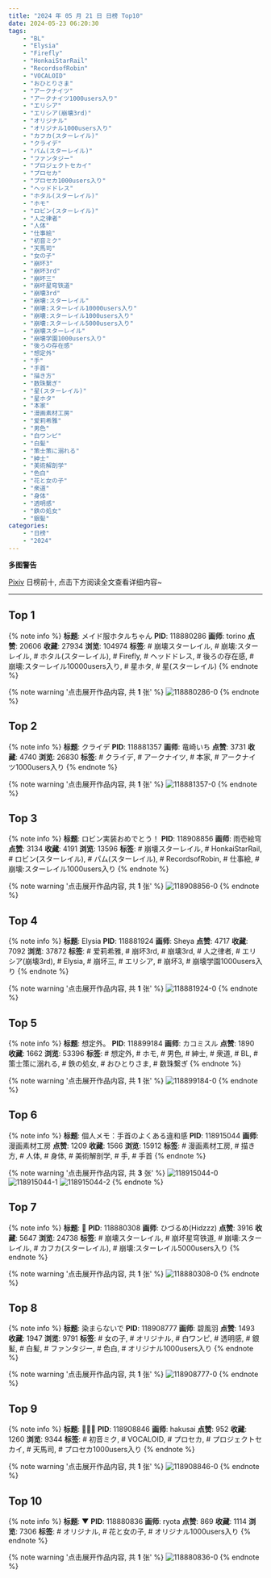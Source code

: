 ```yaml
---
title: "2024 年 05 月 21 日 日榜 Top10"
date: 2024-05-23 06:20:30
tags:
    - "BL"
    - "Elysia"
    - "Firefly"
    - "HonkaiStarRail"
    - "RecordsofRobin"
    - "VOCALOID"
    - "おひとりさま"
    - "アークナイツ"
    - "アークナイツ1000users入り"
    - "エリシア"
    - "エリシア(崩壊3rd)"
    - "オリジナル"
    - "オリジナル1000users入り"
    - "カフカ(スターレイル)"
    - "クライデ"
    - "パム(スターレイル)"
    - "ファンタジー"
    - "プロジェクトセカイ"
    - "プロセカ"
    - "プロセカ1000users入り"
    - "ヘッドドレス"
    - "ホタル(スターレイル)"
    - "ホモ"
    - "ロビン(スターレイル)"
    - "人之律者"
    - "人体"
    - "仕事絵"
    - "初音ミク"
    - "天馬司"
    - "女の子"
    - "崩坏3"
    - "崩坏3rd"
    - "崩坏三"
    - "崩坏星穹铁道"
    - "崩壊3rd"
    - "崩壊:スターレイル"
    - "崩壊:スターレイル10000users入り"
    - "崩壊:スターレイル1000users入り"
    - "崩壊:スターレイル5000users入り"
    - "崩壊スターレイル"
    - "崩壊学園1000users入り"
    - "後ろの存在感"
    - "想定外"
    - "手"
    - "手首"
    - "描き方"
    - "数珠繫ぎ"
    - "星(スターレイル)"
    - "星ホタ"
    - "本家"
    - "漫画素材工房"
    - "爱莉希雅"
    - "男色"
    - "白ワンピ"
    - "白髪"
    - "策士策に溺れる"
    - "紳士"
    - "美術解剖学"
    - "色白"
    - "花と女の子"
    - "衆道"
    - "身体"
    - "透明感"
    - "鉄の処女"
    - "銀髪"
categories:
    - "日榜"
    - "2024"
---
```


<i class="fa fa-triangle-exclamation"></i>**多图警告**<i class="fa fa-triangle-exclamation"></i>

[Pixiv](https://www.pixiv.net/) 日榜前十, 点击下方阅读全文查看详细内容~

<!-- more -->

---

## Top 1

{% note info %}
**标题**: メイド服ホタルちゃん
**PID**: 118880286 **画师**: torino
**点赞**: 20606 **收藏**: 27934 **浏览**: 104974
**标签**: # 崩壊スターレイル, # 崩壊:スターレイル, # ホタル(スターレイル), # Firefly, # ヘッドドレス, # 後ろの存在感, # 崩壊:スターレイル10000users入り, # 星ホタ, # 星(スターレイル)
{% endnote %}

{% note warning '点击展开作品内容, 共 **1** 张' %}
![118880286-0](https://i.pixiv.re/img-original/img/2024/05/20/09/01/06/118880286_p0.jpg)
{% endnote %}

## Top 2

{% note info %}
**标题**: クライデ
**PID**: 118881357 **画师**: 竜崎いち
**点赞**: 3731 **收藏**: 4740 **浏览**: 26830
**标签**: # クライデ, # アークナイツ, # 本家, # アークナイツ1000users入り
{% endnote %}

{% note warning '点击展开作品内容, 共 **1** 张' %}
![118881357-0](https://i.pixiv.re/img-original/img/2024/05/20/00/22/19/118881357_p0.jpg)
{% endnote %}

## Top 3

{% note info %}
**标题**: ロビン実装おめでとう！
**PID**: 118908856 **画师**: 雨壱絵穹
**点赞**: 3134 **收藏**: 4191 **浏览**: 13596
**标签**: # 崩壊スターレイル, # HonkaiStarRail, # ロビン(スターレイル), # パム(スターレイル), # RecordsofRobin, # 仕事絵, # 崩壊:スターレイル1000users入り
{% endnote %}

{% note warning '点击展开作品内容, 共 **1** 张' %}
![118908856-0](https://i.pixiv.re/img-original/img/2024/05/21/00/00/21/118908856_p0.png)
{% endnote %}

## Top 4

{% note info %}
**标题**: Elysia
**PID**: 118881924 **画师**: Sheya
**点赞**: 4717 **收藏**: 7092 **浏览**: 37872
**标签**: # 爱莉希雅, # 崩坏3rd, # 崩壊3rd, # 人之律者, # エリシア(崩壊3rd), # Elysia, # 崩坏三, # エリシア, # 崩坏3, # 崩壊学園1000users入り
{% endnote %}

{% note warning '点击展开作品内容, 共 **1** 张' %}
![118881924-0](https://i.pixiv.re/img-original/img/2024/05/20/00/39/21/118881924_p0.jpg)
{% endnote %}

## Top 5

{% note info %}
**标题**: 想定外。
**PID**: 118899184 **画师**: カコミスル
**点赞**: 1890 **收藏**: 1662 **浏览**: 53396
**标签**: # 想定外, # ホモ, # 男色, # 紳士, # 衆道, # BL, # 策士策に溺れる, # 鉄の処女, # おひとりさま, # 数珠繫ぎ
{% endnote %}

{% note warning '点击展开作品内容, 共 **1** 张' %}
![118899184-0](https://i.pixiv.re/img-original/img/2024/05/20/19/09/10/118899184_p0.jpg)
{% endnote %}

## Top 6

{% note info %}
**标题**: 個人メモ：手首のよくある違和感
**PID**: 118915044 **画师**: 漫画素材工房
**点赞**: 1209 **收藏**: 1566 **浏览**: 15912
**标签**: # 漫画素材工房, # 描き方, # 人体, # 身体, # 美術解剖学, # 手, # 手首
{% endnote %}

{% note warning '点击展开作品内容, 共 **3** 张' %}
![118915044-0](https://i.pixiv.re/img-original/img/2024/05/21/06/00/12/118915044_p0.jpg)
![118915044-1](https://i.pixiv.re/img-original/img/2024/05/21/06/00/12/118915044_p1.jpg)
![118915044-2](https://i.pixiv.re/img-original/img/2024/05/21/06/00/12/118915044_p2.jpg)
{% endnote %}

## Top 7

{% note info %}
**标题**: 🍒
**PID**: 118880308 **画师**: ひづるめ(Hidzzz)
**点赞**: 3916 **收藏**: 5647 **浏览**: 24738
**标签**: # 崩壊スターレイル, # 崩坏星穹铁道, # 崩壊:スターレイル, # カフカ(スターレイル), # 崩壊:スターレイル5000users入り
{% endnote %}

{% note warning '点击展开作品内容, 共 **1** 张' %}
![118880308-0](https://i.pixiv.re/img-original/img/2024/05/20/00/00/34/118880308_p0.jpg)
{% endnote %}

## Top 8

{% note info %}
**标题**: 染まらないで
**PID**: 118908777 **画师**: 碧風羽
**点赞**: 1493 **收藏**: 1947 **浏览**: 9791
**标签**: # 女の子, # オリジナル, # 白ワンピ, # 透明感, # 銀髪, # 白髪, # ファンタジー, # 色白, # オリジナル1000users入り
{% endnote %}

{% note warning '点击展开作品内容, 共 **1** 张' %}
![118908777-0](https://i.pixiv.re/img-original/img/2024/05/21/00/00/05/118908777_p0.jpg)
{% endnote %}

## Top 9

{% note info %}
**标题**: 🎉🎉🎉
**PID**: 118908846 **画师**: hakusai
**点赞**: 952 **收藏**: 1260 **浏览**: 9344
**标签**: # 初音ミク, # VOCALOID, # プロセカ, # プロジェクトセカイ, # 天馬司, # プロセカ1000users入り
{% endnote %}

{% note warning '点击展开作品内容, 共 **1** 张' %}
![118908846-0](https://i.pixiv.re/img-original/img/2024/05/21/00/00/42/118908846_p0.jpg)
{% endnote %}

## Top 10

{% note info %}
**标题**: ▼
**PID**: 118880836 **画师**: ryota
**点赞**: 869 **收藏**: 1114 **浏览**: 7306
**标签**: # オリジナル, # 花と女の子, # オリジナル1000users入り
{% endnote %}

{% note warning '点击展开作品内容, 共 **1** 张' %}
![118880836-0](https://i.pixiv.re/img-original/img/2024/05/20/00/07/30/118880836_p0.png)
{% endnote %}
